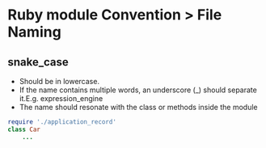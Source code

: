 # Ruby module Convention > File Naming

## snake_case

* Should be in lowercase.
* If the name contains multiple words, an underscore (_) should separate it.E.g. expression_engine
* The name should resonate with the class or methods inside the module

```ruby
require './application_record'
class Car
    ...
```
